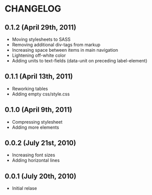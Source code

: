 # CHANGELOG

## 0.1.2 (April 29th, 2011)

* Moving stylesheets to SASS
* Removing additional div-tags from markup
* Increasing space between items in main navigation
* Lightening off-white color
* Adding units to text-fields (data-unit on preceding label-element)


## 0.1.1 (April 13th, 2011)

* Reworking tables
* Adding empty css/style.css


## 0.1.0 (April 9th, 2011)

* Compressing stylesheet
* Adding more elements


## 0.0.2 (July 21st, 2010)

* Increasing font sizes
* Adding horizontal lines


## 0.0.1 (July 20th, 2010)

* Initial relase
